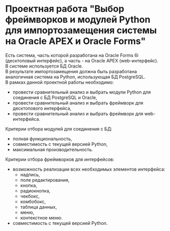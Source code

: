 # Проектная работа "Выбор фреймворков и модулей Python для импортозамещения системы на Oracle APEX и Oracle Forms" #
Есть система, часть которой разработана на Oracle Forms 6i (десктоповый интерфейс), а часть - на Oracle APEX (web-интерфейс).   
В системе используется БД Oracle.   
В результате импортозамещения должна быть разработана аналогичная система на Python, использующая БД PostgreSQL.   
В рамках данной проектной работы необходимо:   
- провести сравнительный анализ и выбрать модули Python для соединения с БД PostgreSQL и Oracle,   
- провести сравнительный анализ и выбрать фреймворк для десктопового интерфейса,   
- провести сравнительный анализ и выбрать фреймворк для web-интерфейса.
   
Критерии отбора модулей для соединения с БД:
- полная функциональность,   
- совместимость с текущей версией Python,   
- максимальная производительность.
    
Критерии отбора фреймворков для интерфейсов:
- возможность реализации всех необходимых элементов интерфейса:
    + надпись,   
    + поле редактирования,   
    + кнопка,   
    + радиокнопка,   
    + чекбокс,   
    + комбобокс,     
    + таблица данных,
    + меню,
    + контекстное меню.   
- совместимость с текущей версией Python.
